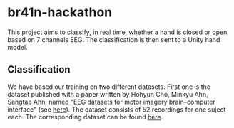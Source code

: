# br41n-hackathon

This project aims to classify, in real time, whether a hand is closed or open based on 7 channels EEG. The classification is then sent to a Unity hand model.

## Classification

We have based our training on two different datasets. First one is the dataset published with a paper written by Hohyun Cho, Minkyu Ahn, Sangtae Ahn, named "EEG datasets for motor imagery brain–computer interface" (see [here](https://www.ncbi.nlm.nih.gov/pmc/articles/PMC5493744/?report=classic)). The dataset consists of 52 recordings for one suject each. The corresponding dataset can be found [here](ftp://parrot.genomics.cn/gigadb/pub/10.5524/100001_101000/100295/mat_data/).
